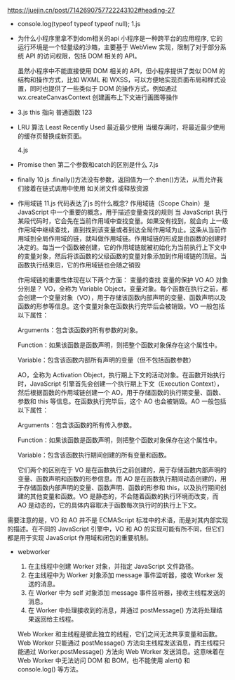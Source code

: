 https://juejin.cn/post/7142690757722243102#heading-27

- console.log(typeof typeof typeof null);
    1.js

- 为什么小程序里拿不到dom相关的api
    小程序是一种跨平台的应用程序, 它的运行环境是一个轻量级的沙箱，主要基于 WebView 实现，限制了对于部分系统 API 的访问权限，包括 DOM 相关的 API。

    虽然小程序中不能直接使用 DOM 相关的 API，但小程序提供了类似 DOM 的结构和操作方式，比如 WXML 和 WXSS，可以方便地实现页面布局和样式设置，同时也提供了一些类似于 DOM 的操作方式，例如通过 wx.createCanvasContext 创建画布上下文进行画图等操作

- 3.js  this 指向
    普通函数 123

- LRU 算法 Least Recently Used  最近最少使用
    当缓存满时，将最近最少使用的缓存页替换成新页面。

    4.js

- Promise then 第二个参数和catch的区别是什么
    7.js

- finally
    10.js
    .finally()方法没有参数，返回值为一个.then()方法，从而允许我们接着在链式调用中使用
    如关闭文件或释放资源

- 作用域链
    11.js 代码表达了js 的什么概念?
    作用域链（Scope Chain）是 JavaScript 中一个重要的概念，用于描述变量查找的规则
    当 JavaScript 执行某段代码时，它会先在当前作用域中查找变量。如果没有找到，就会向
    上一级作用域中继续查找，直到找到该变量或者到达全局作用域为止。这条从当前作用域到全局作用域的链，就叫做作用域链。作用域链的形成是由函数的创建时决定的。每当一个函数被创建，它的作用域链就被初始化为当前执行上下文中的变量对象，然后将该函数的父级函数的变量对象添加到作用域链的顶层。当函数执行结束后，它的作用域链也会随之销毁

    作用域链的重要性体现在以下两个方面：
    变量的查找
    变量的保护
    VO AO 对象分别是？
    VO，全称为 Variable Object，变量对象。每个函数在执行之前，都会创建一个变量对象（VO），用于存储该函数内部声明的变量、函数声明以及函数的形参等信息。这个变量对象在函数执行完毕后会被销毁。VO 一般包括以下属性：

    Arguments：包含该函数的所有参数的对象。

    Function：如果该函数是函数声明，则把整个函数对象保存在这个属性中。

    Variable：包含该函数内部所有声明的变量（但不包括函数参数）

    AO，全称为 Activation Object，执行期上下文的活动对象。在函数开始执行时，JavaScript 引擎首先会创建一个执行期上下文（Execution Context），然后根据函数的作用域链创建一个 AO，用于存储函数的执行期变量、函数、参数和 this 等信息。在函数执行完毕后，这个 AO 也会被销毁。AO 一般包括以下属性：

    Arguments：包含该函数的所有传入参数。

    Function：如果该函数是函数声明，则把整个函数对象保存在这个属性中。

    Variable：包含该函数执行期间创建的所有变量和函数。

    它们两个的区别在于 VO 是在函数执行之前创建的，用于存储函数内部声明的变量、函数声明和函数的形参信息。而 AO 是在函数执行期间动态创建的，用于存储函数内部声明的变量、函数声明、函数的形参和 this，以及执行期间创建的其他变量和函数。VO 是静态的，不会随着函数的执行环境而改变，而 AO 是动态的，它的具体内容取决于函数每次执行时的执行上下文。

需要注意的是，VO 和 AO 并不是 ECMAScript 标准中的术语，而是对其内部实现的描述。在不同的 JavaScript 引擎中，VO 和 AO 的实现可能有所不同，但它们都是用于实现 JavaScript 作用域和闭包的重要机制。
    


- webworker
    1. 在主线程中创建 Worker 对象，并指定 JavaScript 文件路径。
    2. 在主线程中为 Worker 对象添加 message 事件监听器，接收 Worker 发送的消息。
    3. 在 Worker 中为 self 对象添加 message 事件监听器，接收主线程发送的消息。
    4. 在 Worker 中处理接收到的消息，并通过 postMessage() 方法将处理结果返回给主线程。

    Web Worker 和主线程是彼此独立的线程，它们之间无法共享变量和函数。Web Worker 只能通过 postMessage() 方法向主线程发送消息，而主线程只能通过 Worker.postMessage() 方法向 Web Worker 发送消息。这意味着在 Web Worker 中无法访问 DOM 和 BOM，也不能使用 alert() 和 console.log() 等方法。

    